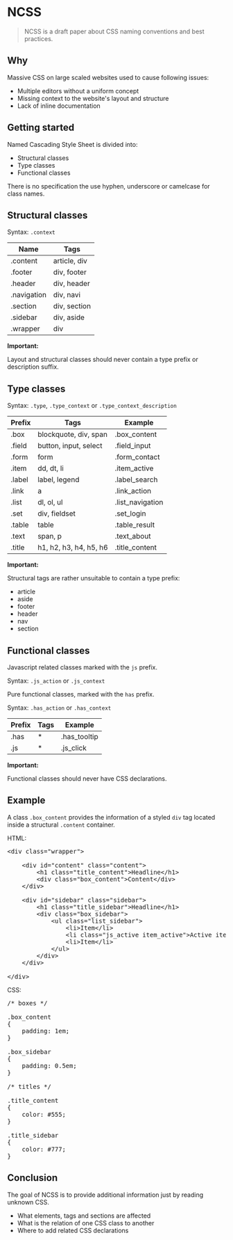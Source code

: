 NCSS
====

> NCSS is a draft paper about CSS naming conventions and best practices.


Why
---

Massive CSS on large scaled websites used to cause following issues:

- Multiple editors without a uniform concept
- Missing context to the website's layout and structure
- Lack of inline documentation


Getting started
---------------

Named Cascading Style Sheet is divided into:

- Structural classes
- Type classes
- Functional classes

There is no specification the use hyphen, underscore or camelcase for class names.


Structural classes
------------------

Syntax: <code>.context</code>

<table>
	<thead>
		<tr>
			<th>Name</th>
			<th>Tags</th>
		</tr>
	</thead>
	<tbody>
		<tr>
			<td>.content</td>
			<td>article, div</td>
		</tr>
		<tr>
			<td>.footer</td>
			<td>div, footer</td>
		</tr>
		<tr>
			<td>.header</td>
			<td>div, header</td>
		</tr>
		<tr>
			<td>.navigation</td>
			<td>div, navi</td>
		</tr>
		<tr>
			<td>.section</td>
			<td>div, section</td>
		</tr>
		<tr>
			<td>.sidebar</td>
			<td>div, aside</td>
		</tr>
		<tr>
			<td>.wrapper</td>
			<td>div</td>
		</tr>
	</tbody>
</table>

<strong>Important:</strong>

Layout and structural classes should never contain a type prefix or description suffix.


Type classes
------------

Syntax: <code>.type</code>, <code>.type&#95;context</code> or <code>.type&#95;context&#95;description</code>

<table>
	<thead>
		<tr>
			<th>Prefix</th>
			<th>Tags</th>
			<th>Example</th>
		</tr>
	</thead>
	<tbody>
		<tr>
			<td>.box</td>
			<td>blockquote, div, span</td>
			<td>.box_content</td>
		</tr>
		<tr>
			<td>.field</td>
			<td>button, input, select</td>
			<td>.field_input</td>
		</tr>
		<tr>
			<td>.form</td>
			<td>form</td>
			<td>.form_contact</td>
		</tr>
		<tr>
			<td>.item</td>
			<td>dd, dt, li</td>
			<td>.item_active</td>
		</tr>
		<tr>
			<td>.label</td>
			<td>label, legend</td>
			<td>.label_search</td>
		</tr>
		<tr>
			<td>.link</td>
			<td>a</td>
			<td>.link_action</td>
		</tr>
		<tr>
			<td>.list</td>
			<td>dl, ol, ul</td>
			<td>.list_navigation</td>
		</tr>
		<tr>
			<td>.set</td>
			<td>div, fieldset</td>
			<td>.set_login</td>
		</tr>
		<tr>
			<td>.table</td>
			<td>table</td>
			<td>.table_result</td>
		</tr>
		<tr>
			<td>.text</td>
			<td>span, p</td>
			<td>.text_about</td>
		</tr>
		<tr>
			<td>.title</td>
			<td>h1, h2, h3, h4, h5, h6</td>
			<td>.title_content</td>
		</tr>
	</tbody>
</table>

<strong>Important:</strong>

Structural tags are rather unsuitable to contain a type prefix:

- article
- aside
- footer
- header
- nav
- section


Functional classes
------------------

Javascript related classes marked with the <code>js</code> prefix.

Syntax: <code>.js&#95;action</code> or <code>.js&#95;context</code>

Pure functional classes, marked with the <code>has</code> prefix.

Syntax: <code>.has&#95;action</code> or <code>.has&#95;context</code>

<table>
	<thead>
		<tr>
			<th>Prefix</th>
			<th>Tags</th>
			<th>Example</th>
		</tr>
	</thead>
	<tbody>
		<tr>
			<td>.has</td>
			<td>*</td>
			<td>.has_tooltip</td>
		</tr>
		<tr>
			<td>.js</td>
			<td>*</td>
			<td>.js_click</td>
		</tr>
	</tbody>
</table>

<strong>Important:</strong>

Functional classes should never have CSS declarations.


Example
-------

A class <code>.box&#95;content</code> provides the information of a styled <code>div</code> tag located inside a structural <code>.content</code> container.


HTML:

<pre>
&lt;div class="wrapper"&gt;

	&lt;div id="content" class="content"&gt;
		&lt;h1 class="title_content"&gt;Headline&lt;/h1&gt;
		&lt;div class="box_content"&gt;Content&lt;/div&gt;
	&lt;/div&gt;

	&lt;div id="sidebar" class="sidebar"&gt;
		&lt;h1 class="title_sidebar"&gt;Headline&lt;/h1&gt;
		&lt;div class="box_sidebar"&gt;
			&lt;ul class="list_sidebar"&gt;
				&lt;li&gt;Item&lt;/li&gt;
				&lt;li class="js_active item_active"&gt;Active item&lt;/li&gt;
				&lt;li&gt;Item&lt;/li&gt;
			&lt;/ul&gt;
		&lt;/div&gt;
	&lt;/div&gt;

&lt;/div&gt;
</pre>

CSS:

<pre>
/* boxes */

.box_content
{
	padding: 1em;
}

.box_sidebar
{
	padding: 0.5em;
}

/* titles */

.title_content
{
	color: #555;
}

.title_sidebar
{
	color: #777;
}
</pre>


Conclusion
----------

The goal of NCSS is to provide additional information just by reading unknown CSS.

- What elements, tags and sections are affected
- What is the relation of one CSS class to another
- Where to add related CSS declarations
